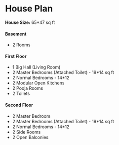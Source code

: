 # House Plan

**House Size:** 65*47 sq ft



#### Basement

- 2 Rooms

#### First Floor

- 1 Big Hall (Living Room)
- 2 Master Bedrooms (Attached Toilet)  - 19*14 sq ft
- 2 Normal Bedrooms - 14*12
- 2 Modular Open Kitchens 
- 2 Pooja Rooms
- 2 Toilets

#### Second Floor

- 2 Master Bedroom
- 2 Master Bedrooms (Attached Toilet)  - 19*14 sq ft
- 2 Normal Bedrooms - 14*12
- 2 Side Rooms
- 2 Open Balconies





